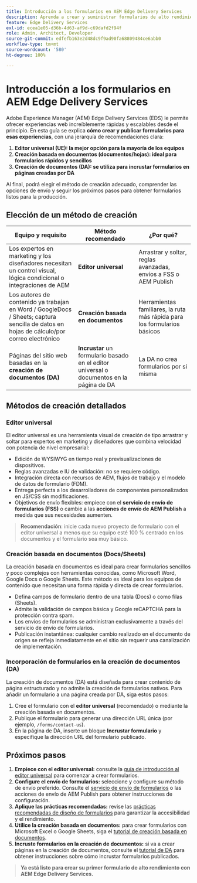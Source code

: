 ```yaml
---
title: Introducción a los formularios en AEM Edge Delivery Services
description: Aprenda a crear y suministrar formularios de alto rendimiento en Adobe Experience Manager Edge Delivery Services, con énfasis en el enfoque de creación con el editor universal.
feature: Edge Delivery Services
exl-id: ecea1e05-d36b-4d63-af9d-c69dafd2f94f
role: Admin, Architect, Developer
source-git-commit: edfefb163e2d48dc9f9ad90fa68809484ce6abb0
workflow-type: tm+mt
source-wordcount: '580'
ht-degree: 100%

---
```



# Introducción a los formularios en AEM Edge Delivery Services

<!--
<span class="preview"> This is a pre-release feature available through our <a href="https://experienceleague.adobe.com/docs/experience-manager-cloud-service/content/release-notes/prerelease.html#new-features">pre-release channel</a>. </span>
-->

Adobe Experience Manager (AEM) Edge Delivery Services (EDS) le permite ofrecer experiencias web increíblemente rápidas y escalables desde el principio. En esta guía se explica **cómo crear y publicar formularios para esas experiencias**, con una jerarquía de recomendaciones clara:

1. **Editor universal (UE): la mejor opción para la mayoría de los equipos**
2. **Creación basada en documentos (documentos/hojas): ideal para formularios rápidos y sencillos**
3. **Creación de documentos (DA): se utiliza para incrustar formularios en páginas creadas por DA**

Al final, podrá elegir el método de creación adecuado, comprender las opciones de envío y seguir los próximos pasos para obtener formularios listos para la producción.



## Elección de un método de creación

| Equipo y requisito | Método recomendado | ¿Por qué? |
|--------------------|--------------------|-----|
| Los expertos en marketing y los diseñadores necesitan un control visual, lógica condicional o integraciones de AEM | **Editor universal** | Arrastrar y soltar, reglas avanzadas, envíos a FSS o AEM Publish |
| Los autores de contenido ya trabajan en Word / GoogleDocs / Sheets; captura sencilla de datos en hojas de cálculo/por correo electrónico | **Creación basada en documentos** | Herramientas familiares, la ruta más rápida para los formularios básicos |
| Páginas del sitio web basadas en la **creación de documentos (DA)** | **Incrustar** un formulario basado en el editor universal o documentos en la página de DA | La DA no crea formularios por sí misma |


## Métodos de creación detallados

### Editor universal

El editor universal es una herramienta visual de creación de tipo arrastrar y soltar para expertos en marketing y diseñadores que combina velocidad con potencia de nivel empresarial:

- Edición de WYSIWYG en tiempo real y previsualizaciones de dispositivos.
- Reglas avanzadas e IU de validación: no se requiere código.
- Integración directa con recursos de AEM, flujos de trabajo y el modelo de datos de formulario (FDM).
- Entrega perfecta a los desarrolladores de componentes personalizados en JS/CSS sin modificaciones.
- Objetivos de envío flexibles: empiece con el **servicio de envío de formularios (FSS)** o cambie a las **acciones de envío de AEM Publish** a medida que sus necesidades aumenten.

> **Recomendación**: inicie cada nuevo proyecto de formulario con el editor universal a menos que su equipo esté 100 % centrado en los documentos y el formulario sea muy básico.


### Creación basada en documentos (Docs/Sheets)

La creación basada en documentos es ideal para crear formularios sencillos y poco complejos con herramientas conocidas, como Microsoft Word, Google Docs o Google Sheets. Este método es ideal para los equipos de contenido que necesitan una forma rápida y directa de crear formularios.

- Defina campos de formulario dentro de una tabla (Docs) o como filas (Sheets).
- Admite la validación de campos básica y Google reCAPTCHA para la protección contra spam.
- Los envíos de formularios se administran exclusivamente a través del servicio de envío de formularios.
- Publicación instantánea: cualquier cambio realizado en el documento de origen se refleja inmediatamente en el sitio sin requerir una canalización de implementación.


### Incorporación de formularios en la creación de documentos (DA)

La creación de documentos (DA) está diseñada para crear contenido de página estructurado y no admite la creación de formularios nativos. Para añadir un formulario a una página creada por DA, siga estos pasos:

1. Cree el formulario con el **editor universal** (recomendado) o mediante la creación basada en documentos.
2. Publique el formulario para generar una dirección URL única (por ejemplo, `/forms/contact-us`).
3. En la página de DA, inserte un bloque **Incrustar formulario** y especifique la dirección URL del formulario publicado.

<!-- 
## Feature Comparison

| Capability | Universal Editor | Document-Based | Document Authoring |
|------------|-----------------|----------------|--------------------|
| Visual drag-and-drop | ✅ | – | – |
| Advanced rules editor | ✅ | Limited | – |
| Attachments | ✅ | EA | – |
| reCAPTCHA Enterprise | ✅ | ✅ | Depends on embed |
| Submit to spreadsheet/email | ✅ (FSS) | ✅ (FSS) | Via embed |
| Submit to AEM workflows/FDM | ✅ | – | Via UE embed |
| Custom components (JS/CSS) | ✅ | ✅ | Via embed |
| Localization via Sites | ✅ | Manual | Via embed |

-->

## Próximos pasos

1. **Empiece con el editor universal:** consulte la [guía de introducción al editor universal](/help/edge/docs/forms/universal-editor/overview-universal-editor-for-edge-delivery-services-for-forms.md) para comenzar a crear formularios.
2. **Configure el envío de formularios:** seleccione y configure su método de envío preferido. Consulte el [servicio de envío de formularios](/help/edge/docs/forms/configure-submission-action-for-eds-forms.md) o las acciones de envío de AEM Publish para obtener instrucciones de configuración.
3. **Aplique las prácticas recomendadas:** revise las [prácticas recomendadas de diseño de formularios](/help/edge/docs/forms/universal-editor/best-practices-eds-forms.md) para garantizar la accesibilidad y el rendimiento.
4. **Utilice la creación basada en documentos:** para crear formularios con Microsoft Excel o Google Sheets, siga el [tutorial de creación basada en documentos](/help/edge/docs/forms/tutorial.md).
5. **Incruste formularios en la creación de documentos:** si va a crear páginas en la creación de documentos, consulte el [tutorial de DA](https://www.aem.live/developer/da-tutorial) para obtener instrucciones sobre cómo incrustar formularios publicados.

> **Ya está listo para crear su primer formulario de alto rendimiento con AEM Edge Delivery Services.**